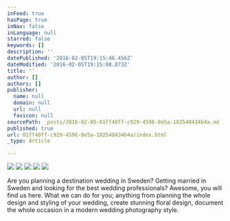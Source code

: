 ```yaml
---
inFeed: true
hasPage: true
inNav: false
inLanguage: null
starred: false
keywords: []
description: ''
datePublished: '2016-02-05T19:15:46.456Z'
dateModified: '2016-02-05T19:15:08.873Z'
title: ''
author: []
authors: []
publisher:
  name: null
  domain: null
  url: null
  favicon: null
sourcePath: _posts/2016-02-05-01ff40ff-c929-4596-8e5a-182548434b4a.md
published: true
url: 01ff40ff-c929-4596-8e5a-182548434b4a/index.html
_type: Article

---
```

![](https://the-grid-user-content.s3-us-west-2.amazonaws.com/07c7777d-c54c-4820-9531-a7afbf644e47.jpg)
![](https://the-grid-user-content.s3-us-west-2.amazonaws.com/4dfc7f59-edc6-4ffd-a59f-1eac3ceadd50.jpg)
![](https://the-grid-user-content.s3-us-west-2.amazonaws.com/aefdb948-448c-4658-9d30-d2f888c71733.jpg)
![](https://the-grid-user-content.s3-us-west-2.amazonaws.com/225e122e-caad-4d65-8111-5f95fe5001c0.jpg)
![](https://the-grid-user-content.s3-us-west-2.amazonaws.com/9ec2820e-2103-491b-b249-00bee9b9de3e.jpg)

Are you planning a destination wedding in Sweden? Getting married in Sweden and looking for the best wedding professionals? Awesome, you will find us here. What we can do for you; anything from planning the whole design and styling of your wedding, create stunning floral design, document the whole occasion in a modern wedding photography style.